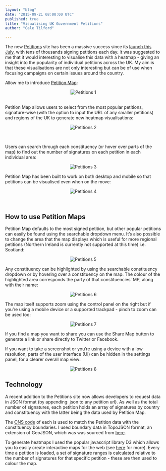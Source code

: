 ```yaml
---
layout: "blog"
date: "2015-09-21 08:00:00 UTC"
published: true
title: "Visualising UK Government Petitions"
author: "Cale Tilford"

---
```


The new [Petitions](https://petition.parliament.uk) site has been a massive success since its [launch this July](https://www.unboxedconsulting.com/news/new-government-petitions-website-launched-developed-in-partnership-with-unboxed-consulting), with tens of thousands signing petitions each day. It was suggested to me that it would interesting to visualise this data with a heatmap - giving an insight into the popularity of individual petitions across the UK. My aim is that these visualisations are not only interesting but can be of use when focusing campaigns on certain issues around the country.<br/>

Allow me to introduce [Petition Map](http://petitionmap.unboxedconsulting.com/):<br/>

<p align="center"><img src="http://bit.ly/1KjPHeE" alt="Petitions 1"></p>
<br/>
Petition Map allows users to select from the most popular petitions, signature-wise (with the option to input the URL of any smaller petitions) and regions of the UK to generate new heatmap visualisations:<br/>

<p align="center"><img src="http://bit.ly/1ijKD2D" alt="Petitions 2"></p>
<br/>

Users can search through each constituency (or hover over parts of the map) to find out the number of signatures on each petition in each individual area:<br/>

<p align="center"><img src="http://bit.ly/1NG8O8T" alt="Petitions 3"></p>

Petition Map has been built to work on both desktop and mobile so that petitions can be visualised even when on the move:<br/>

<p align="center"><img src="http://bit.ly/1NG8VkQ" alt="Petitions 4"></p>
<br/>

<h2 class="super_sub_heading">How to use Petition Maps</h2>
Petition Map defaults to the most signed petition, but other popular petitions can easily be found using the searchable dropdown menu. It’s also possible to change the area that the map displays which is useful for more regional petitions (Northern Ireland is currently not supported at this time) i.e. Scotland:<br/>

<p align="center"><img src="http://bit.ly/1OhzCwf" alt="Petitions 5"></p>

Any constituency can be highlighted by using the searchable constituency dropdown or by hovering over a constituency on the map. The colour of the highlighted area
corresponds the party of that constituencies’ MP, along with their name:<br/>

<p align="center"><img src="http://bit.ly/1izOlWD" alt="Petitions 6"></p>

The map itself supports zoom using the control panel on the right but if you’re using a mobile device or a supported trackpad - pinch to zoom can be used too:<gr/>

<p align="center"><img src="http://bit.ly/1iScQOA" alt="Petitions 7"></p>

If you find a map you want to share you can use the Share Map button to generate a link or share directly to Twitter or Facebook.<br/>

If you want to take a screenshot or you’re using a device with a low resolution, parts of the user interface (UI) can be hidden in the settings panel, for a clearer overall map view:<br/>

<p align="center"><img src="http://bit.ly/1FPRdU9" alt="Petitions 8"></p>


<h2 class="super_sub_heading">Technology</h2>
A recent addition to the Petitions site now allows developers to request data in JSON format (by appending .json to any petition url). As well as the total number of signatures, each petition holds an array of signatures by country and constituency with the latter being the data used by Petition Map.<br/>

The [ONS code](https://en.wikipedia.org/wiki/ONS_coding_system) of each is used to match the Petition data with the constituency boundaries. I used boundary data in TopoJSON format, an extension of GeoJSON, which was was sourced from [here](https://github.com/martinjc/UK-GeoJson).<br/>

To generate heatmaps I used the popular javascript library D3 which allows you to easily create interactive maps for the web (see [here](http://bost.ocks.org/mike/map/) for more). Every time a petition is loaded, a set of signature ranges is calculated relative to the number of signatures for that specific petition - these are then used to colour the map.
